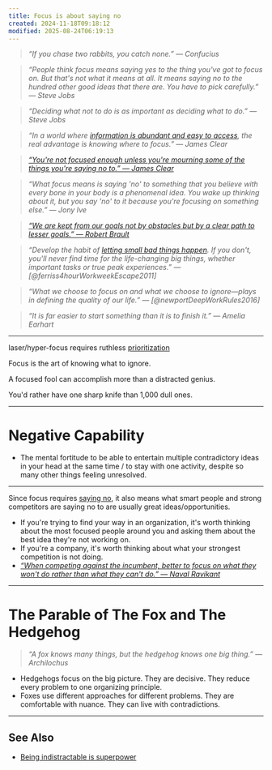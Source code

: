 ```yaml
---
title: Focus is about saying no
created: 2024-11-18T09:18:12
modified: 2025-08-24T06:19:13
---
```


> _“If you chase two rabbits, you catch none.” — Confucius_

> _“People think focus means saying yes to the thing you've got to focus on. But that's not what it means at all. It means saying no to the hundred other good ideas that there are. You have to pick carefully.” — Steve Jobs_

> _“Deciding what not to do is as important as deciding what to do.” — Steve Jobs_

> _“In a world where [information is abundant and easy to access](Information%20Overwhelm.md), the real advantage is knowing where to focus.” — James Clear_

> _[“You're not focused enough unless you're mourning some of the things you're saying no to.” — James Clear](https://jamesclear.com/3-2-1/january-04-2024)_

> _“What focus means is saying 'no' to something that you believe with every bone in your body is a phenomenal idea. You wake up thinking about it, but you say 'no' to it because you're focusing on something else.” — Jony Ive_

> _[“We are kept from our goals not by obstacles but by a clear path to lesser goals.” — Robert Brault](https://www.goodreads.com/quotes/875504-we-are-kept-from-our-goal-not-by-obstacles-but)_

> _“Develop the habit of [letting small bad things happen](https://tim.blog/2007/10/25/weapons-of-mass-distractions-and-the-art-of-letting-bad-things-happen/). If you don't, you'll never find time for the life-changing big things, whether important tasks or true peak experiences.” — [@ferriss4hourWorkweekEscape2011]_

> _“What we choose to focus on and what we choose to ignore—plays in defining the quality of our life.” — [@newportDeepWorkRules2016]_

> _“It is far easier to start something than it is to finish it.” — Amelia Earhart_

---

laser/hyper-focus requires ruthless [prioritization](Prioritization.md)

Focus is the art of knowing what to ignore.

A focused fool can accomplish more than a distracted genius.

You'd rather have one sharp knife than 1,000 dull ones.

---

# Negative Capability

* The mental fortitude to be able to entertain multiple contradictory ideas in your head at the same time / to stay with one activity, despite so many other things feeling unresolved.

---

Since focus requires [saying no](If%20it%20isn’t%20fuck%20YES,%20then%20it’s%20clear%20NO%20thank%20you.md), it also means what smart people and strong competitors are saying no to are usually great ideas/opportunities.

* If you're trying to find your way in an organization, it's worth thinking about the most focused people around you and asking them about the best idea they're not working on.
* If you're a company, it's worth thinking about what your strongest competition is not doing.
* _[“When competing against the incumbent, better to focus on what they won't do rather than what they can't do.” — Naval Ravikant](https://x.com/naval/status/745430655077486594)_

---

# The Parable of The Fox and The Hedgehog

> _“A fox knows many things, but the hedgehog knows one big thing.” — Archilochus_

* Hedgehogs focus on the big picture. They are decisive. They reduce every problem to one organizing principle.
* Foxes use different approaches for different problems. They are comfortable with nuance. They can live with contradictions.

---

## See Also

* [Being indistractable is superpower](being-indistractable-is-superpower.md)
